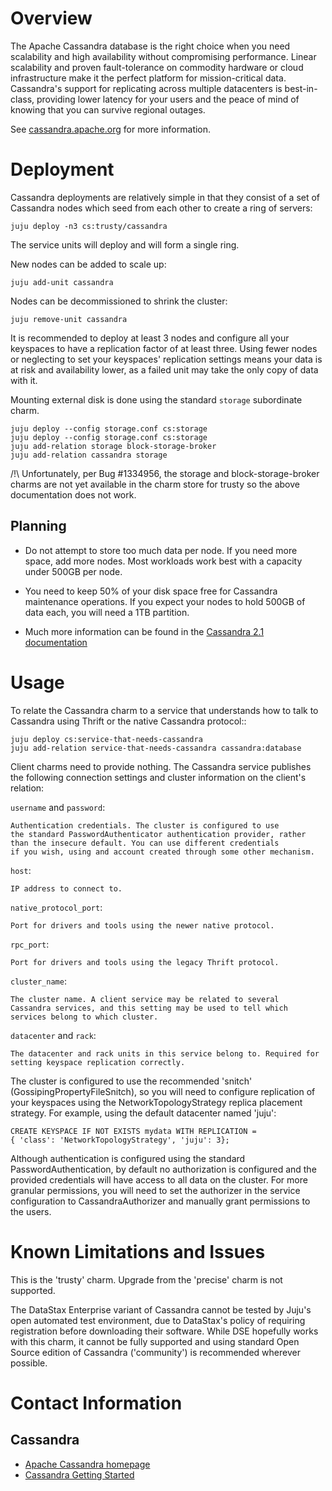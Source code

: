 # Overview

The Apache Cassandra database is the right choice when you need scalability
and high availability without compromising performance. Linear scalability
and proven fault-tolerance on commodity hardware or cloud infrastructure
make it the perfect platform for mission-critical data. Cassandra's support
for replicating across multiple datacenters is best-in-class, providing lower
latency for your users and the peace of mind of knowing that you can survive
regional outages.

See [cassandra.apache.org](http://cassandra.apache.org) for more information.


# Deployment

Cassandra deployments are relatively simple in that they consist of a set of
Cassandra nodes which seed from each other to create a ring of servers:
    
    juju deploy -n3 cs:trusty/cassandra

The service units will deploy and will form a single ring.

New nodes can be added to scale up:

    juju add-unit cassandra


Nodes can be decommissioned to shrink the cluster:

    juju remove-unit cassandra

It is recommended to deploy at least 3 nodes and configure all your
keyspaces to have a replication factor of at least three. Using fewer
nodes or neglecting to set your keyspaces' replication settings means
your data is at risk and availability lower, as a failed unit may take
the only copy of data with it.

Mounting external disk is done using the standard `storage` subordinate
charm.

    juju deploy --config storage.conf cs:storage
    juju deploy --config storage.conf cs:storage
    juju add-relation storage block-storage-broker
    juju add-relation cassandra storage

/!\ Unfortunately, per Bug #1334956, the storage and block-storage-broker
    charms are not yet available in the charm store for trusty so
    the above documentation does not work.


## Planning

- Do not attempt to store too much data per node. If you need more space,
  add more nodes. Most workloads work best with a capacity under 500GB
  per node.

- You need to keep 50% of your disk space free for Cassandra maintenance
  operations. If you expect your nodes to hold 500GB of data each, you
  will need a 1TB partition.

- Much more information can be found in the [Cassandra 2.1 documentation](http://www.datastax.com/documentation/cassandra/2.1/cassandra/planning/architecturePlanningAbout_c.html)


# Usage

To relate the Cassandra charm to a service that understands how to talk to
Cassandra using Thrift or the native Cassandra protocol::

    juju deploy cs:service-that-needs-cassandra
    juju add-relation service-that-needs-cassandra cassandra:database

Client charms need to provide nothing. The Cassandra service publishes the following connection settings and cluster information on the client's relation:

`username` and `password`:

    Authentication credentials. The cluster is configured to use
    the standard PasswordAuthenticator authentication provider, rather
    than the insecure default. You can use different credentials
    if you wish, using and account created through some other mechanism.
    
`host`:

    IP address to connect to.

`native_protocol_port`:

    Port for drivers and tools using the newer native protocol.

`rpc_port`:

    Port for drivers and tools using the legacy Thrift protocol.

`cluster_name`:

    The cluster name. A client service may be related to several
    Cassandra services, and this setting may be used to tell which
    services belong to which cluster.

`datacenter` and `rack`:

    The datacenter and rack units in this service belong to. Required for
    setting keyspace replication correctly.

The cluster is configured to use the recommended 'snitch'
(GossipingPropertyFileSnitch), so you will need to configure replication of
your keyspaces using the NetworkTopologyStrategy replica placement strategy.
For example, using the default datacenter named 'juju':

    CREATE KEYSPACE IF NOT EXISTS mydata WITH REPLICATION =
    { 'class': 'NetworkTopologyStrategy', 'juju': 3};


Although authentication is configured using the standard
PasswordAuthentication, by default no authorization is configured
and the provided credentials will have access to all data on the cluster.
For more granular permissions, you will need to set the authorizer
in the service configuration to CassandraAuthorizer and manually grant
permissions to the users.


# Known Limitations and Issues

This is the 'trusty' charm. Upgrade from the 'precise' charm is not supported.

The DataStax Enterprise variant of Cassandra cannot be tested by Juju's
open automated test environment, due to DataStax's policy of requiring
registration before downloading their software. While DSE hopefully works
with this charm, it cannot be fully supported and using standard Open Source
edition of Cassandra ('community') is recommended wherever possible.


# Contact Information

## Cassandra

- [Apache Cassandra homepage](http://cassandra.apache.org/)
- [Cassandra Getting Started](http://wiki.apache.org/cassandra/GettingStarted)
